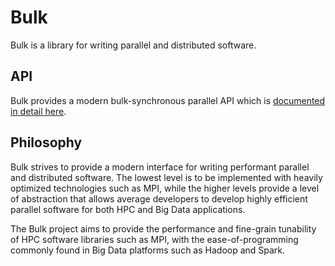 Bulk
====

Bulk is a library for writing parallel and distributed software.

API
---

Bulk provides a modern bulk-synchronous parallel API which is [documented in detail here](api/index.md).

Philosophy
----------

Bulk strives to provide a modern interface for writing performant parallel and distributed software. The lowest level is to be implemented with heavily optimized technologies such as MPI, while the higher levels provide a level of abstraction that allows average developers to develop highly efficient parallel software for both HPC and Big Data applications.

The Bulk project aims to provide the performance and fine-grain tunability of HPC software libraries such as MPI, with the ease-of-programming commonly found in Big Data platforms such as Hadoop and Spark.
